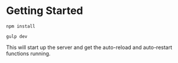 # Getting Started

`npm install`

`gulp dev` 

This will start up the server and get the auto-reload and auto-restart functions running.